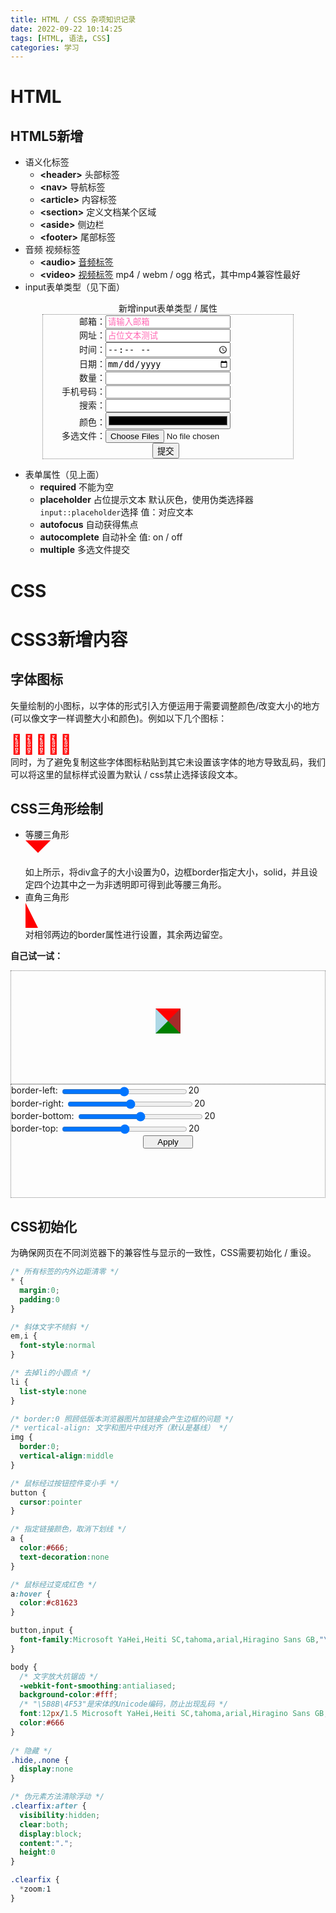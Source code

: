 ```yaml
---
title: HTML / CSS 杂项知识记录
date: 2022-09-22 10:14:25
tags: [HTML, 语法, CSS]
categories: 学习
---
```

# HTML
## HTML5新增
- 语义化标签
  - <b>&lt;header&gt;</b> 头部标签
  - <b>&lt;nav&gt;</b> 导航标签
  - <b>&lt;article&gt;</b> 内容标签
  - <b>&lt;section&gt;</b> 定义文档某个区域
  - <b>&lt;aside&gt;</b> 侧边栏
  - <b>&lt;footer&gt;</b> 尾部标签
- 音频 视频标签
  - <b>&lt;audio&gt;</b> [音频标签](https://www.runoob.com/tags/tag-audio.html)
  - <b>&lt;video&gt;</b> [视频标签](https://www.runoob.com/tags/tag-video.html) mp4 / webm / ogg 格式，其中mp4兼容性最好
- input表单类型（见下面）

<div>
<style>
  form {
    position: relative;
    border: 1px dotted grey;
    width: 400px;
    margin: auto auto;
  }
  form li {
    list-style: none;
  }
  form li .input {
    width: 200px
  }
  form li span {
    width: 100px;
    display: inline-block;
    text-align: right;
  }
  input::placeholder {
    color: hotpink;
  }
</style>
  <div style='text-align:center'>新增input表单类型 / 属性</div>
  <form action=''>
    <li><span>邮箱：</span><input type='email' class='input' required='required' placeholder='请输入邮箱'/></li>
    <li><span>网址：</span><input type='url' class='input' required='required' placeholder='占位文本测试'/></li>
    <li><span>时间：</span><input type='time' class='input' required='required'/></li>
    <li><span>日期：</span><input type='date' class='input' required='required'/></li>
    <li><span>数量：</span><input type='number' class='input' required='required'/></li>
    <li><span>手机号码：</span><input type='tel' class='input' required='required'/></li>
    <li><span>搜索：</span><input type='search' class='input' required='required'/></li>
    <li><span>颜色：</span><input type='color' class='input' required='required'/></li>
    <li><span>多选文件：</span><input type='file' class='input' required='required' multiple='multiple'/></li>
    <li style='position: relative; left:50%; margin-left: -25px; width: 50px'><input type='submit' value='提交'/></li>
  </form>
</div>

- 表单属性（见上面）
  - <b>required</b> 不能为空
  - <b>placeholder</b> 占位提示文本 默认灰色，使用伪类选择器<code>input::placeholder</code>选择 值：对应文本 
  - <b>autofocus</b> 自动获得焦点
  - <b>autocomplete</b> 自动补全 值: on / off
  - <b>multiple</b> 多选文件提交

# CSS
# CSS3新增内容


## 字体图标
矢量绘制的小图标，以字体的形式引入方便运用于需要调整颜色/改变大小的地方(可以像文字一样调整大小和颜色)。例如以下几个图标：
<div class='iconfont' style='font-size:30px;color:red;cursor: default;        
        -webkit-user-select: none;
        -webkit-touch-callout: none;
        -moz-user-select: none;
        -ms-user-select: none;
        user-select: none;'>&#xe606;&#xe607;&#xe608;&#xe609;&#xe60a;</div>
同时，为了避免复制这些字体图标粘贴到其它未设置该字体的地方导致乱码，我们可以将这里的鼠标样式设置为默认 / css禁止选择该段文本。

## CSS三角形绘制

- 等腰三角形
  <div style='width:0px; height:0px; border: 20px solid transparent; border-top: 20px solid red;'></div>
  如上所示，将div盒子的大小设置为0，边框border指定大小，solid，并且设定四个边其中之一为非透明即可得到此等腰三角形。
- 直角三角形
  <div style='width:0px; height:0px; border-right: 20px solid transparent; border-bottom: 40px solid red;'></div>
  对相邻两边的border属性进行设置，其余两边留空。

<strong>自己试一试：</strong>
<div>
<div class='left' style='border: 1px dotted grey; position: relative; height: 180px'>
<div style='width:0; height:0; border-top: 20px solid red;border-right:20px solid brown;border-bottom:20px solid green; border-left:20px solid lightblue; position: relative; left: 50%; margin-left: -20px; top: 60px' id='test'></div>
</div>

<div class='right' style='border: 1px dotted grey;'>
<div style='position:relative; min-height: 180px'>
  border-left: <input type="range" min="0" max="40" value="20" id="left" style="vertical-align: middle; width: 40%;" oninput='left_display.value=this.value'><output id='left_display' for='left'>20</output><br>
  border-right: <input type="range" min="0" max="40" value="20" id="right" style="vertical-align: middle; width: 40%" oninput='right_display.value=this.value'><output id='right_display' for='right'>20</output><br>
  border-bottom: <input type="range" min="0" max="40" value="20" id="bottom" style="vertical-align: middle; width: 40%" oninput='bottom_display.value=this.value'><output id='bottom_display' for='bottom'>20</output><br>
  border-top: <input type="range" min="0" max="40" value="20" id="top" style="vertical-align: middle; width: 40%" oninput='top_display.value=this.value'><output id='top_display' for='top'>20</output><br>
  <button style='position:relative; left:50%; margin-left: -40px;width:80px' onclick='changeCSS(left_display.value, right_display.value, bottom_display.value, top_display.value)'>Apply</button>
  <div class='clear'></div>
  <script>
    function changeCSS(a, b, c, d){
      var divbox = document.getElementById("test"); 
      divbox.style.borderTopWidth = d + 'px';
      divbox.style.borderBottomWidth = c + 'px';
      divbox.style.borderLeftWidth = a + 'px';
      divbox.style.borderRightWidth = b + 'px';
    }
  </script>
</div>
</div>
<div class='clear'></div>
</div>

## CSS初始化
为确保网页在不同浏览器下的兼容性与显示的一致性，CSS需要初始化 / 重设。
```CSS 京东CSS初始化
/* 所有标签的内外边距清零 */
* {
  margin:0;
  padding:0
} 

/* 斜体文字不倾斜 */
em,i {
  font-style:normal
}

/* 去掉li的小圆点 */
li {
  list-style:none
}

/* border:0 照顾低版本浏览器图片加链接会产生边框的问题 */
/* vertical-align: 文字和图片中线对齐（默认是基线） */
img {
  border:0;
  vertical-align:middle
}

/* 鼠标经过按钮控件变小手 */
button {
  cursor:pointer
}

/* 指定链接颜色，取消下划线 */
a {
  color:#666;
  text-decoration:none
}

/* 鼠标经过变成红色 */
a:hover {
  color:#c81623
}

button,input {
  font-family:Microsoft YaHei,Heiti SC,tahoma,arial,Hiragino Sans GB,"\5B8B\4F53",sans-serif
}

body {
  /* 文字放大抗锯齿 */
  -webkit-font-smoothing:antialiased;
  background-color:#fff;
  /* "\5B8B\4F53"是宋体的Unicode编码，防止出现乱码 */
  font:12px/1.5 Microsoft YaHei,Heiti SC,tahoma,arial,Hiragino Sans GB,"\5B8B\4F53",sans-serif;
  color:#666
}
  
/* 隐藏 */
.hide,.none {
  display:none
}

/* 伪元素方法清除浮动 */
.clearfix:after {
  visibility:hidden;
  clear:both;
  display:block;
  content:".";
  height:0
}

.clearfix {
  *zoom:1
}
```



